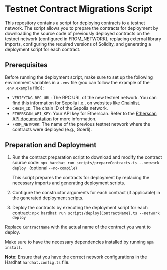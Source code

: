 # Testnet Contract Migrations Script

This repository contains a script for deploying contracts to a testnet network. The script allows you to prepare the contracts for deployment by downloading the source code of previously deployed contracts on the testnet network (configured in FROM_NETWORK), replacing external library imports, configuring the required versions of Solidity, and generating a deployment script for each contract.

## Prerequisites

Before running the deployment script, make sure to set up the following environment variables in a `.env` file (you can follow the example of the `.env.example` file)):

- `VERIFYING_RPC_URL`: The RPC URL of the new testnet network. You can find this information for Sepolia i.e., on websites like [Chainlist](https://chainlist.org/chain/11155111).
- `CHAIN_ID`: The chain ID of the Sepolia network.
- `ETHERSCAN_API_KEY`: Your API key for Etherscan. Refer to the [Etherscan API documentation](https://docs.etherscan.io/getting-started/viewing-api-usage-statistics) for more information.
- `FROM_NETWORK`: The name of the previous testnet network where the contracts were deployed (e.g., Goerli).

## Preparation and Deployment

1. Run the contract preparation script to download and modify the contract source code:
   `npx hardhat run scripts/prepareContracts.ts --network deploy ` (optional `--no-compile`)

   This script prepares the contracts for deployment by replacing the necessary imports and generating deployment scripts.

2. Configure the constructor arguments for each contract (if applicable) in the generated deployment scripts.

3. Deploy the contracts by executing the deployment script for each contract:
   `npx hardhat run scripts/deploy{ContractName}.ts --network deploy`

Replace `ContractName` with the actual name of the contract you want to deploy.

Make sure to have the necessary dependencies installed by running `npm install`.

**Note:** Ensure that you have the correct network configurations in the Hardhat `hardhat.config.ts` file.
